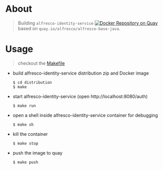 # About
> Building `alfresco-identity-service` [![Docker Repository on Quay](https://quay.io/repository/alfresco/alfresco-identity-service/status?token=9a426dcd-f3b7-4f59-997e-56ae03bc2ce7 "Docker Repository on Quay")](https://quay.io/repository/alfresco/alfresco-identity-service)  based on `quay.io/alfresco/alfresco-base-java`.

# Usage
> checkout the [Makefile](./Makefile)

* build alfresco-identity-service distribution zip and Docker image
  
  ```shell
  $ cd distribution
  $ make 
  ```

* start alfresco-identity-service (open http://localhost:8080/auth)

  ```shell
  $ make run 
  ```

* open a shell inside alfresco-identity-service container for debugging
  
  ```shell
  $ make sh
  ```

* kill the container
  ```shell
  $ make stop
  ```

* push the image to quay
  ```shell
  $ make push
  ```
